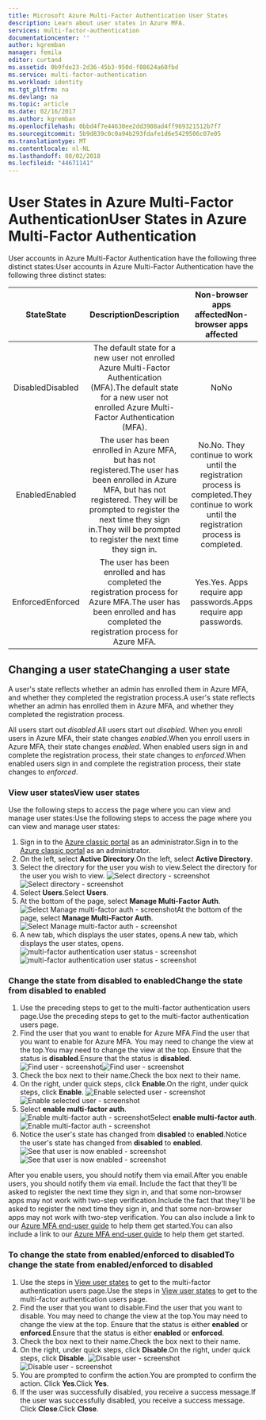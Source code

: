 ```yaml
---
title: Microsoft Azure Multi-Factor Authentication User States
description: Learn about user states in Azure MFA.
services: multi-factor-authentication
documentationcenter: ''
author: kgremban
manager: femila
editor: curtand
ms.assetid: 0b9fde23-2d36-45b3-950d-f88624a68fbd
ms.service: multi-factor-authentication
ms.workload: identity
ms.tgt_pltfrm: na
ms.devlang: na
ms.topic: article
ms.date: 02/16/2017
ms.author: kgremban
ms.openlocfilehash: 0bbd4f7e44630ee2dd3908ad4ff969321512b7f7
ms.sourcegitcommit: 5b9d839c0c0a94b293fdafe1d6e5429506c07e05
ms.translationtype: MT
ms.contentlocale: nl-NL
ms.lasthandoff: 08/02/2018
ms.locfileid: "44671141"
---
```

# <a name="user-states-in-azure-multi-factor-authentication"></a><span data-ttu-id="aa567-103">User States in Azure Multi-Factor Authentication</span><span class="sxs-lookup"><span data-stu-id="aa567-103">User States in Azure Multi-Factor Authentication</span></span>
<span data-ttu-id="aa567-104">User accounts in Azure Multi-Factor Authentication have the following three distinct states:</span><span class="sxs-lookup"><span data-stu-id="aa567-104">User accounts in Azure Multi-Factor Authentication have the following three distinct states:</span></span>

| <span data-ttu-id="aa567-105">State</span><span class="sxs-lookup"><span data-stu-id="aa567-105">State</span></span> | <span data-ttu-id="aa567-106">Description</span><span class="sxs-lookup"><span data-stu-id="aa567-106">Description</span></span> | <span data-ttu-id="aa567-107">Non-browser apps affected</span><span class="sxs-lookup"><span data-stu-id="aa567-107">Non-browser apps affected</span></span> | 
|:---:|:---:|:---:|
| <span data-ttu-id="aa567-108">Disabled</span><span class="sxs-lookup"><span data-stu-id="aa567-108">Disabled</span></span> |<span data-ttu-id="aa567-109">The default state for a new user not enrolled Azure Multi-Factor Authentication (MFA).</span><span class="sxs-lookup"><span data-stu-id="aa567-109">The default state for a new user not enrolled Azure Multi-Factor Authentication (MFA).</span></span> |<span data-ttu-id="aa567-110">No</span><span class="sxs-lookup"><span data-stu-id="aa567-110">No</span></span> |
| <span data-ttu-id="aa567-111">Enabled</span><span class="sxs-lookup"><span data-stu-id="aa567-111">Enabled</span></span> |<span data-ttu-id="aa567-112">The user has been enrolled in Azure MFA, but has not registered.</span><span class="sxs-lookup"><span data-stu-id="aa567-112">The user has been enrolled in Azure MFA, but has not registered.</span></span> <span data-ttu-id="aa567-113">They will be prompted to register the next time they sign in.</span><span class="sxs-lookup"><span data-stu-id="aa567-113">They will be prompted to register the next time they sign in.</span></span> |<span data-ttu-id="aa567-114">No.</span><span class="sxs-lookup"><span data-stu-id="aa567-114">No.</span></span>  <span data-ttu-id="aa567-115">They continue to work until the registration process is completed.</span><span class="sxs-lookup"><span data-stu-id="aa567-115">They continue to work until the registration process is completed.</span></span> |
| <span data-ttu-id="aa567-116">Enforced</span><span class="sxs-lookup"><span data-stu-id="aa567-116">Enforced</span></span> |<span data-ttu-id="aa567-117">The user has been enrolled and has completed the registration process for Azure MFA.</span><span class="sxs-lookup"><span data-stu-id="aa567-117">The user has been enrolled and has completed the registration process for Azure MFA.</span></span> |<span data-ttu-id="aa567-118">Yes.</span><span class="sxs-lookup"><span data-stu-id="aa567-118">Yes.</span></span>  <span data-ttu-id="aa567-119">Apps require app passwords.</span><span class="sxs-lookup"><span data-stu-id="aa567-119">Apps require app passwords.</span></span> |

## <a name="changing-a-user-state"></a><span data-ttu-id="aa567-120">Changing a user state</span><span class="sxs-lookup"><span data-stu-id="aa567-120">Changing a user state</span></span>
<span data-ttu-id="aa567-121">A user's state reflects whether an admin has enrolled them in Azure MFA, and whether they completed the registration process.</span><span class="sxs-lookup"><span data-stu-id="aa567-121">A user's state reflects whether an admin has enrolled them in Azure MFA, and whether they completed the registration process.</span></span>

<span data-ttu-id="aa567-122">All users start out *disabled*.</span><span class="sxs-lookup"><span data-stu-id="aa567-122">All users start out *disabled*.</span></span> <span data-ttu-id="aa567-123">When you enroll users in Azure MFA, their state changes *enabled*.</span><span class="sxs-lookup"><span data-stu-id="aa567-123">When you enroll users in Azure MFA, their state changes *enabled*.</span></span> <span data-ttu-id="aa567-124">When enabled users sign in and complete the registration process, their state changes to *enforced*.</span><span class="sxs-lookup"><span data-stu-id="aa567-124">When enabled users sign in and complete the registration process, their state changes to *enforced*.</span></span>  

### <a name="view-user-states"></a><span data-ttu-id="aa567-125">View user states</span><span class="sxs-lookup"><span data-stu-id="aa567-125">View user states</span></span>

<span data-ttu-id="aa567-126">Use the following steps to access the page where you can view and manage user states:</span><span class="sxs-lookup"><span data-stu-id="aa567-126">Use the following steps to access the page where you can view and manage user states:</span></span>

1. <span data-ttu-id="aa567-127">Sign in to the [Azure classic portal](https://manage.windowsazure.com) as an administrator.</span><span class="sxs-lookup"><span data-stu-id="aa567-127">Sign in to the [Azure classic portal](https://manage.windowsazure.com) as an administrator.</span></span>
2. <span data-ttu-id="aa567-128">On the left, select **Active Directory**.</span><span class="sxs-lookup"><span data-stu-id="aa567-128">On the left, select **Active Directory**.</span></span>
3. <span data-ttu-id="aa567-129">Select the directory for the user you wish to view.</span><span class="sxs-lookup"><span data-stu-id="aa567-129">Select the directory for the user you wish to view.</span></span>
   <span data-ttu-id="aa567-130">![Select directory - screenshot](https://docstestmedia1.blob.core.windows.net/azure-media/articles/multi-factor-authentication/media/multi-factor-authentication-get-started-cloud/directory1.png)</span><span class="sxs-lookup"><span data-stu-id="aa567-130">![Select directory - screenshot](https://docstestmedia1.blob.core.windows.net/azure-media/articles/multi-factor-authentication/media/multi-factor-authentication-get-started-cloud/directory1.png)</span></span>
4. <span data-ttu-id="aa567-131">Select **Users**.</span><span class="sxs-lookup"><span data-stu-id="aa567-131">Select **Users**.</span></span>
5. <span data-ttu-id="aa567-132">At the bottom of the page, select **Manage Multi-Factor Auth**. ![Select Manage multi-factor auth - screenshot](https://docstestmedia1.blob.core.windows.net/azure-media/articles/multi-factor-authentication/media/multi-factor-authentication-get-started-cloud/manage1.png)</span><span class="sxs-lookup"><span data-stu-id="aa567-132">At the bottom of the page, select **Manage Multi-Factor Auth**. ![Select Manage multi-factor auth - screenshot](https://docstestmedia1.blob.core.windows.net/azure-media/articles/multi-factor-authentication/media/multi-factor-authentication-get-started-cloud/manage1.png)</span></span>
6. <span data-ttu-id="aa567-133">A new tab, which displays the user states, opens.</span><span class="sxs-lookup"><span data-stu-id="aa567-133">A new tab, which displays the user states, opens.</span></span>
   <span data-ttu-id="aa567-134">![multi-factor authentication user status - screenshot](https://docstestmedia1.blob.core.windows.net/azure-media/articles/multi-factor-authentication/media/multi-factor-authentication-get-started-user-states/userstate1.png)</span><span class="sxs-lookup"><span data-stu-id="aa567-134">![multi-factor authentication user status - screenshot](https://docstestmedia1.blob.core.windows.net/azure-media/articles/multi-factor-authentication/media/multi-factor-authentication-get-started-user-states/userstate1.png)</span></span>

### <a name="change-the-state-from-disabled-to-enabled"></a><span data-ttu-id="aa567-135">Change the state from disabled to enabled</span><span class="sxs-lookup"><span data-stu-id="aa567-135">Change the state from disabled to enabled</span></span>

1. <span data-ttu-id="aa567-136">Use the preceding steps to get to the multi-factor authentication users page.</span><span class="sxs-lookup"><span data-stu-id="aa567-136">Use the preceding steps to get to the multi-factor authentication users page.</span></span> 
2. <span data-ttu-id="aa567-137">Find the user that you want to enable for Azure MFA.</span><span class="sxs-lookup"><span data-stu-id="aa567-137">Find the user that you want to enable for Azure MFA.</span></span> <span data-ttu-id="aa567-138">You may need to change the view at the top.</span><span class="sxs-lookup"><span data-stu-id="aa567-138">You may need to change the view at the top.</span></span> <span data-ttu-id="aa567-139">Ensure that the status is **disabled**.</span><span class="sxs-lookup"><span data-stu-id="aa567-139">Ensure that the status is **disabled**.</span></span>
   <span data-ttu-id="aa567-140">![Find user - screenshot](https://docstestmedia1.blob.core.windows.net/azure-media/articles/multi-factor-authentication/media/multi-factor-authentication-get-started-cloud/enable1.png)</span><span class="sxs-lookup"><span data-stu-id="aa567-140">![Find user - screenshot](https://docstestmedia1.blob.core.windows.net/azure-media/articles/multi-factor-authentication/media/multi-factor-authentication-get-started-cloud/enable1.png)</span></span>
3. <span data-ttu-id="aa567-141">Check the box next to their name.</span><span class="sxs-lookup"><span data-stu-id="aa567-141">Check the box next to their name.</span></span>
4. <span data-ttu-id="aa567-142">On the right, under quick steps, click **Enable**.</span><span class="sxs-lookup"><span data-stu-id="aa567-142">On the right, under quick steps, click **Enable**.</span></span>
   <span data-ttu-id="aa567-143">![Enable selected user - screenshot](https://docstestmedia1.blob.core.windows.net/azure-media/articles/multi-factor-authentication/media/multi-factor-authentication-get-started-cloud/user1.png)</span><span class="sxs-lookup"><span data-stu-id="aa567-143">![Enable selected user - screenshot](https://docstestmedia1.blob.core.windows.net/azure-media/articles/multi-factor-authentication/media/multi-factor-authentication-get-started-cloud/user1.png)</span></span>
5. <span data-ttu-id="aa567-144">Select **enable multi-factor auth**. ![Enable multi-factor auth - screenshot](https://docstestmedia1.blob.core.windows.net/azure-media/articles/multi-factor-authentication/media/multi-factor-authentication-get-started-cloud/enable2.png)</span><span class="sxs-lookup"><span data-stu-id="aa567-144">Select **enable multi-factor auth**. ![Enable multi-factor auth - screenshot](https://docstestmedia1.blob.core.windows.net/azure-media/articles/multi-factor-authentication/media/multi-factor-authentication-get-started-cloud/enable2.png)</span></span>
6. <span data-ttu-id="aa567-145">Notice the user's state has changed from **disabled** to **enabled**.</span><span class="sxs-lookup"><span data-stu-id="aa567-145">Notice the user's state has changed from **disabled** to **enabled**.</span></span>
   <span data-ttu-id="aa567-146">![See that user is now enabled - screenshot](https://docstestmedia1.blob.core.windows.net/azure-media/articles/multi-factor-authentication/media/multi-factor-authentication-get-started-cloud/user.png)</span><span class="sxs-lookup"><span data-stu-id="aa567-146">![See that user is now enabled - screenshot](https://docstestmedia1.blob.core.windows.net/azure-media/articles/multi-factor-authentication/media/multi-factor-authentication-get-started-cloud/user.png)</span></span>

<span data-ttu-id="aa567-147">After you enable users, you should notify them via email.</span><span class="sxs-lookup"><span data-stu-id="aa567-147">After you enable users, you should notify them via email.</span></span> <span data-ttu-id="aa567-148">Include the fact that they'll be asked to register the next time they sign in, and that some non-browser apps may not work with two-step verification.</span><span class="sxs-lookup"><span data-stu-id="aa567-148">Include the fact that they'll be asked to register the next time they sign in, and that some non-browser apps may not work with two-step verification.</span></span> <span data-ttu-id="aa567-149">You can also include a link to our [Azure MFA end-user guide](./end-user/multi-factor-authentication-end-user.md) to help them get started.</span><span class="sxs-lookup"><span data-stu-id="aa567-149">You can also include a link to our [Azure MFA end-user guide](./end-user/multi-factor-authentication-end-user.md) to help them get started.</span></span> 

### <a name="to-change-the-state-from-enabledenforced-to-disabled"></a><span data-ttu-id="aa567-150">To change the state from enabled/enforced to disabled</span><span class="sxs-lookup"><span data-stu-id="aa567-150">To change the state from enabled/enforced to disabled</span></span>

1. <span data-ttu-id="aa567-151">Use the steps in [View user states](#view-user-states) to get to the multi-factor authentication users page.</span><span class="sxs-lookup"><span data-stu-id="aa567-151">Use the steps in [View user states](#view-user-states) to get to the multi-factor authentication users page.</span></span>
6. <span data-ttu-id="aa567-152">Find the user that you want to disable.</span><span class="sxs-lookup"><span data-stu-id="aa567-152">Find the user that you want to disable.</span></span> <span data-ttu-id="aa567-153">You may need to change the view at the top.</span><span class="sxs-lookup"><span data-stu-id="aa567-153">You may need to change the view at the top.</span></span> <span data-ttu-id="aa567-154">Ensure that the status is either **enabled** or **enforced**.</span><span class="sxs-lookup"><span data-stu-id="aa567-154">Ensure that the status is either **enabled** or **enforced**.</span></span>
7. <span data-ttu-id="aa567-155">Check the box next to their name.</span><span class="sxs-lookup"><span data-stu-id="aa567-155">Check the box next to their name.</span></span>
8. <span data-ttu-id="aa567-156">On the right, under quick steps, click **Disable**.</span><span class="sxs-lookup"><span data-stu-id="aa567-156">On the right, under quick steps, click **Disable**.</span></span>
   <span data-ttu-id="aa567-157">![Disable user - screenshot](https://docstestmedia1.blob.core.windows.net/azure-media/articles/multi-factor-authentication/media/multi-factor-authentication-get-started-user-states/userstate2.png)</span><span class="sxs-lookup"><span data-stu-id="aa567-157">![Disable user - screenshot](https://docstestmedia1.blob.core.windows.net/azure-media/articles/multi-factor-authentication/media/multi-factor-authentication-get-started-user-states/userstate2.png)</span></span>
9. <span data-ttu-id="aa567-158">You are prompted to confirm the action.</span><span class="sxs-lookup"><span data-stu-id="aa567-158">You are prompted to confirm the action.</span></span> <span data-ttu-id="aa567-159">Click **Yes**.</span><span class="sxs-lookup"><span data-stu-id="aa567-159">Click **Yes**.</span></span>
10. <span data-ttu-id="aa567-160">If the user was successfully disabled, you receive a success message.</span><span class="sxs-lookup"><span data-stu-id="aa567-160">If the user was successfully disabled, you receive a success message.</span></span> <span data-ttu-id="aa567-161">Click **Close**.</span><span class="sxs-lookup"><span data-stu-id="aa567-161">Click **Close**.</span></span>









